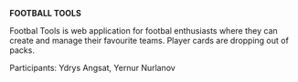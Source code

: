 **FOOTBALL TOOLS**

Footbal Tools is web application for footbal enthusiasts where they can create and manage their favourite teams. Player cards are dropping out of packs.

Participants:
Ydrys Angsat, Yernur Nurlanov
